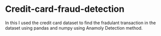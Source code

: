 # Credit-card-fraud-detection

In this I used the credit card dataset to find the fradulant transaction in the dataset using pandas and numpy using Anamoly Detection method.
